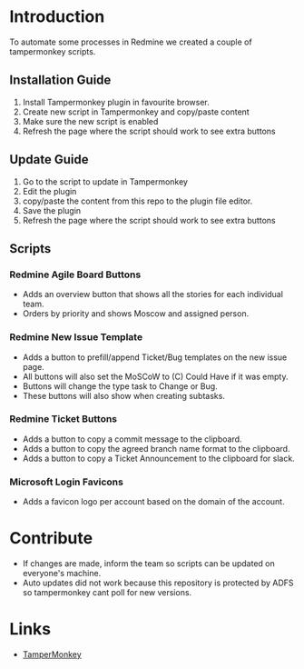 # Introduction
To automate some processes in Redmine we created a couple of tampermonkey scripts.

## Installation Guide
1. Install Tampermonkey plugin in favourite browser.
2. Create new script in Tampermonkey and copy/paste content
3. Make sure the new script is enabled
4. Refresh the page where the script should work to see extra buttons

## Update Guide
1. Go to the script to update in Tampermonkey
2. Edit the plugin
3. copy/paste the content from this repo to the plugin file editor.
4. Save the plugin
5. Refresh the page where the script should work to see extra buttons

## Scripts
### Redmine Agile Board Buttons
- Adds an overview button that shows all the stories for each individual team.
- Orders by priority and shows Moscow and assigned person.

### Redmine New Issue Template
- Adds a button to prefill/append Ticket/Bug templates on the new issue page.
- All buttons will also set the MoSCoW to (C) Could Have if it was empty.
- Buttons will change the type task to Change or Bug.
- These buttons will also show when creating subtasks.

### Redmine Ticket Buttons
- Adds a button to copy a commit message to the clipboard.
- Adds a button to copy the agreed branch name format to the clipboard.
- Adds a button to copy a Ticket Announcement to the clipboard for slack.
  
### Microsoft Login Favicons
- Adds a favicon logo per account based on the domain of the account.

# Contribute
- If changes are made, inform the team so scripts can be updated on everyone's machine.
- Auto updates did not work because this repository is protected by ADFS so tampermonkey cant poll for new versions.

# Links
- [TamperMonkey](https://www.tampermonkey.net/)
